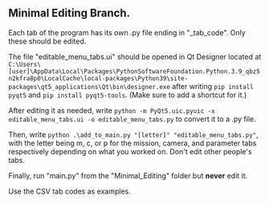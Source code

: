 ## Minimal Editing Branch.

Each tab of the program has its own .py file ending in "_tab_code".
Only these should be edited.

The file "editable_menu_tabs.ui" should be opened in Qt Designer located at `C:\Users\[user]\AppData\Local\Packages\PythonSoftwareFoundation.Python.3.9_qbz5n2kfra8p0\LocalCache\local-packages\Python39\site-packages\qt5_applications\Qt\bin\designer.exe` after writing `pip install pyqt5` and `pip install pyqt5-tools`. (Make sure to add a shortcut for it.)

After editing it as needed, write `python -m PyQt5.uic.pyuic -x editable_menu_tabs.ui -o editable_menu_tabs.py` to convert it to a .py file.

Then, write `python .\add_to_main.py "[letter]" "editable_menu_tabs.py"`, with the letter being m, c, or p for the mission, camera, and parameter tabs respectively depending on what you worked on. Don't edit other people's tabs.

Finally, run "main.py" from the "Minimal_Editing" folder but **never** edit it.

Use the CSV tab codes as examples.
